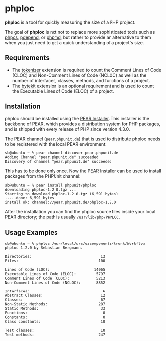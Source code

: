 phploc
======

**phploc** is a tool for quickly measuring the size of a PHP project.

The goal of **phploc** is not not to replace more sophisticated tools such as [phpcs](http://pear.php.net/PHP_CodeSniffer), [pdepend](http://pdepend.org/), or [phpmd](http://phpmd.org/), but rather to provide an alternative to them when you just need to get a quick understanding of a project's size.

Requirements
------------

* The [tokenizer](http://www.php.net/tokenizer) extension is required to count the Comment Lines of Code (CLOC) and Non-Comment Lines of Code (NCLOC) as well as the number of interfaces, classes, methods, and functions of a project.
* The [bytekit](http://www.bytekit.org/) extension is an optional requirement and is used to count the Executable Lines of Code (ELOC) of a project.

Installation
------------

phploc should be installed using the [PEAR Installer](http://pear.php.net/). This installer is the backbone of PEAR, which provides a distribution system for PHP packages, and is shipped with every release of PHP since version 4.3.0.

The PEAR channel (`pear.phpunit.de`) that is used to distribute phploc needs to be registered with the local PEAR environment:

    sb@ubuntu ~ % pear channel-discover pear.phpunit.de
    Adding Channel "pear.phpunit.de" succeeded
    Discovery of channel "pear.phpunit.de" succeeded

This has to be done only once. Now the PEAR Installer can be used to install packages from the PHPUnit channel:

    sb@ubuntu ~ % pear install phpunit/phploc
    downloading phploc-1.2.0.tgz ...
    Starting to download phploc-1.2.0.tgz (6,591 bytes)
    .....done: 6,591 bytes
    install ok: channel://pear.phpunit.de/phploc-1.2.0

After the installation you can find the phploc source files inside your local PEAR directory; the path is usually `/usr/lib/php/PHPLOC`.

Usage Examples
--------------

    sb@ubuntu ~ % phploc /usr/local/src/ezcomponents/trunk/Workflow
    phploc 1.2.0 by Sebastian Bergmann.

    Directories:                               13
    Files:                                    100

    Lines of Code (LOC):                    14065
    Executable Lines of Code (ELOC):         5797
    Comment Lines of Code (CLOC):            5213
    Non-Comment Lines of Code (NCLOC):       8852

    Interfaces:                                 6
    Abstract Classes:                          12
    Classes:                                   67
    Non-Static Methods:                       287
    Static Methods:                            33
    Functions:                                  0
    Constants:                                  0
    Class constants:                           10

    Test classes:                              10
    Test methods:                             247
